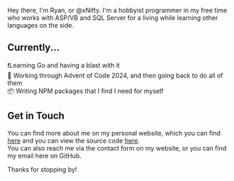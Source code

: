 <!---
- 👋 Hi, I’m @xNifty
- 👀 I’m interested in ...
- 🌱 I’m currently learning ...
- 💞️ I’m looking to collaborate on ...
- 📫 How to reach me ...

xNifty/xNifty is a ✨ special ✨ repository because its `README.md` (this file) appears on your GitHub profile.
You can click the Preview link to take a look at your changes.
--->
Hey there, I'm Ryan, or @xNifty. I'm a hobbyist programmer in my free time who works with ASP/VB and SQL Server for a living while learning other languages on the side.

## Currently...
❗Learning Go and having a blast with it  
📅 Working through Advent of Code 2024, and then going back to do all of them  
📦 Writing NPM packages that I find I need for myself

## Get in Touch
You can find more about me on my personal website, which you can find [here](https://ryanmalacina.com) and you can view the source code [here](https://github.com/xnifty/ryanmalacina.com).  
You can also reach me via the contact form on my website, or you can find my email here on GitHub.

Thanks for stopping by!
